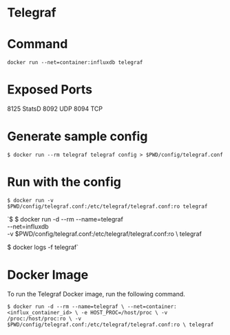 # Telegraf

# Command

`docker run --net=container:influxdb telegraf`

# Exposed Ports

8125 StatsD
8092 UDP
8094 TCP

# Generate sample config

`$ docker run --rm telegraf telegraf config > $PWD/config/telegraf.conf`

# Run with the config

`$ docker run -v $PWD/config/telegraf.conf:/etc/telegraf/telegraf.conf:ro telegraf`

`$ $  docker run -d --rm --name=telegraf \
      --net=influxdb \
      -v $PWD/config/telegraf.conf:/etc/telegraf/telegraf.conf:ro \      telegraf

$ docker logs -f telegraf`

# Docker Image 

To run the Telegraf Docker image, run the following command.

`$ docker run -d --rm --name=telegraf \
      --net=container:<influx_container_id> \
      -e HOST_PROC=/host/proc \
      -v /proc:/host/proc:ro \
      -v $PWD/config/telegraf.conf:/etc/telegraf/telegraf.conf:ro \
      telegraf`